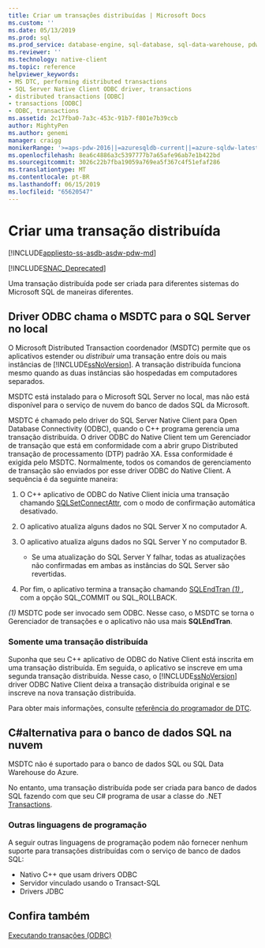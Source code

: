 ```yaml
---
title: Criar um transações distribuídas | Microsoft Docs
ms.custom: ''
ms.date: 05/13/2019
ms.prod: sql
ms.prod_service: database-engine, sql-database, sql-data-warehouse, pdw
ms.reviewer: ''
ms.technology: native-client
ms.topic: reference
helpviewer_keywords:
- MS DTC, performing distributed transactions
- SQL Server Native Client ODBC driver, transactions
- distributed transactions [ODBC]
- transactions [ODBC]
- ODBC, transactions
ms.assetid: 2c17fba0-7a3c-453c-91b7-f801e7b39ccb
author: MightyPen
ms.author: genemi
manager: craigg
monikerRange: '>=aps-pdw-2016||=azuresqldb-current||=azure-sqldw-latest||>=sql-server-2016||=sqlallproducts-allversions||>=sql-server-linux-2017||=azuresqldb-mi-current'
ms.openlocfilehash: 8ea6c4886a3c5397777b7a65afe96ab7e1b422bd
ms.sourcegitcommit: 3026c22b7fba19059a769ea5f367c4f51efaf286
ms.translationtype: MT
ms.contentlocale: pt-BR
ms.lasthandoff: 06/15/2019
ms.locfileid: "65620547"
---
```

# <a name="create-a-distributed-transaction"></a>Criar uma transação distribuída

[!INCLUDE[appliesto-ss-asdb-asdw-pdw-md](../../../includes/appliesto-ss-asdb-asdw-pdw-md.md)]

<!--
The following includes .md file is Empty, as of long before 2019/May/13.
/includes/snac-deprecated.md
-->

[!INCLUDE[SNAC_Deprecated](../../../includes/snac-deprecated.md)]

Uma transação distribuída pode ser criada para diferentes sistemas do Microsoft SQL de maneiras diferentes.

## <a name="odbc-driver-calls-the-msdtc-for-sql-server-on-premises"></a>Driver ODBC chama o MSDTC para o SQL Server no local

O Microsoft Distributed Transaction coordenador (MSDTC) permite que os aplicativos estender ou _distribuir_ uma transação entre dois ou mais instâncias de [!INCLUDE[ssNoVersion](../../../includes/ssnoversion-md.md)]. A transação distribuída funciona mesmo quando as duas instâncias são hospedadas em computadores separados.

MSDTC está instalado para o Microsoft SQL Server no local, mas não está disponível para o serviço de nuvem do banco de dados SQL da Microsoft.

MSDTC é chamado pelo driver do SQL Server Native Client para Open Database Connectivity (ODBC), quando o C++ programa gerencia uma transação distribuída. O driver ODBC do Native Client tem um Gerenciador de transação que está em conformidade com a abrir grupo Distributed transação de processamento (DTP) padrão XA. Essa conformidade é exigida pelo MSDTC. Normalmente, todos os comandos de gerenciamento de transação são enviados por esse driver ODBC do Native Client. A sequência é da seguinte maneira:

1. O C++ aplicativo de ODBC do Native Client inicia uma transação chamando [SQLSetConnectAttr](../../../relational-databases/native-client-odbc-api/sqlsetconnectattr.md), com o modo de confirmação automática desativado.

2. O aplicativo atualiza alguns dados no SQL Server X no computador A.

3. O aplicativo atualiza alguns dados no SQL Server Y no computador B.
    - Se uma atualização do SQL Server Y falhar, todas as atualizações não confirmadas em ambas as instâncias do SQL Server são revertidas.

4. Por fim, o aplicativo termina a transação chamando [SQLEndTran _(1)_ ](../../../relational-databases/native-client-odbc-api/sqlendtran.md), com a opção SQL_COMMIT ou SQL_ROLLBACK.

_(1)_  MSDTC pode ser invocado sem ODBC. Nesse caso, o MSDTC se torna o Gerenciador de transações e o aplicativo não usa mais **SQLEndTran**.

### <a name="only-one-distributed-transaction"></a>Somente uma transação distribuída

Suponha que seu C++ aplicativo de ODBC do Native Client está inscrita em uma transação distribuída. Em seguida, o aplicativo se inscreve em uma segunda transação distribuída. Nesse caso, o [!INCLUDE[ssNoVersion](../../../includes/ssnoversion-md.md)] driver ODBC Native Client deixa a transação distribuída original e se inscreve na nova transação distribuída.

Para obter mais informações, consulte [referência do programador de DTC](https://docs.microsoft.com/previous-versions/windows/desktop/ms686108\(v=vs.85\)).

## <a name="c-alternative-for-sql-database-in-the-cloud"></a>C#alternativa para o banco de dados SQL na nuvem

MSDTC não é suportado para o banco de dados SQL ou SQL Data Warehouse do Azure.

No entanto, uma transação distribuída pode ser criada para banco de dados SQL fazendo com que seu C# programa de usar a classe do .NET [Transactions](/dotnet/api/system.transactions.transactionscope).

### <a name="other-programming-languages"></a>Outras linguagens de programação

A seguir outras linguagens de programação podem não fornecer nenhum suporte para transações distribuídas com o serviço de banco de dados SQL:

- Nativo C++ que usam drivers ODBC
- Servidor vinculado usando o Transact-SQL
- Drivers JDBC

## <a name="see-also"></a>Confira também

[Executando transações (ODBC)](performing-transactions-in-odbc.md)
